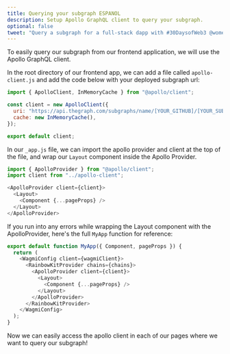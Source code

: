 ```yaml
---
title: Querying your subgraph ESPANOL
description: Setup Apollo GraphQL client to query your subgraph.
optional: false
tweet: "Query a subgraph for a full-stack dapp with #30DaysofWeb3 @womenbuildweb3 ⛓"
---
```


To easily query our subgraph from our frontend application, we will use the Apollo GraphQL client.

In the root directory of our frontend app, we can add a file called `apollo-client.js` and add the code below with your deployed subgraph url:

```javascript
import { ApolloClient, InMemoryCache } from "@apollo/client";

const client = new ApolloClient({
  uri: "https://api.thegraph.com/subgraphs/name/[YOUR_GITHUB]/[YOUR_SUBGRAPH]",
  cache: new InMemoryCache(),
});

export default client;
```

In our `_app.js` file, we can import the apollo provider and client at the top of the file, and wrap our `Layout` component inside the Apollo Provider.

```javascript
import { ApolloProvider } from "@apollo/client";
import client from "../apollo-client";
```

```javascript
<ApolloProvider client={client}>
  <Layout>
    <Component {...pageProps} />
  </Layout>
</ApolloProvider>
```

If you run into any errors while wrapping the Layout component with the ApolloProvider, here's the full `MyApp` function for reference:

```javascript
export default function MyApp({ Component, pageProps }) {
  return (
    <WagmiConfig client={wagmiClient}>
      <RainbowKitProvider chains={chains}>
        <ApolloProvider client={client}>
          <Layout>
            <Component {...pageProps} />
          </Layout>
        </ApolloProvider>
      </RainbowKitProvider>
    </WagmiConfig>
  );
}
```

Now we can easily access the apollo client in each of our pages where we want to query our subgraph!
